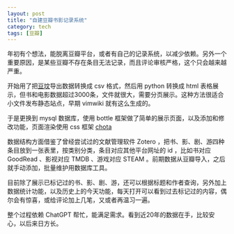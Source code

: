 ```yaml
---
layout: post
title: "自建豆瓣书影记录系统"
category: tech
tags: [豆瓣]
---
```


年初有个想法，能脱离豆瓣平台，或者有自己的记录系统，以减少依赖。另外一个重要原因，是某些豆瓣不存在条目无法记录，而且评论审核严格，这个只会越来越严重。

开始用了把[豆坟](https://blog.doufen.org/)导出数据转换成 csv 格式，然后用 python 转换成 html 表格展示，但书和电影数据超过3000条，文件就很大，需要分页展示。这种方法很适合小文件发布静态站点，早期 vimwiki 就有这么生成的。

于是更换到 mysql 数据库，使用 bottle 框架做了简单的展示页面，以及添加和修改功能，页面渲染使用 css 框架 [chota](https://jenil.github.io/chota/)

数据结构方面借鉴了曾经尝试过的文献管理软件 Zotero ，把书、影、剧、游四种条目放到一张表里，按类别分类，条目对应其他平台网址的 id ，比如书对应 GoodRead 、影视对应 TMDB 、游戏对应 STEAM 。前期数据从豆瓣导入，之后就手动添加，批量维护用数据库工具。

目前除了展示已标记过的书、影、剧、游，还可以根据标题和作者查询，另外加上数据统计功能，以及历史上的今天功能，每天打开可以看到过去标记过的内容，偶尔会有惊喜，或给评论加上几笔，又或者再温习一遍。

整个过程依赖 ChatGPT 帮忙，能满足需求。看到近20年的数据在手，比较安心，以后来日方长。